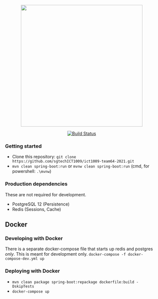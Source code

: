 <p align="center"><img src="/main/assets/logo.png" width="400"></p>
<p align="center">
<a href="https://github.com/sgtechICT1009/ict1009-team64-2021/actions"><img src="https://github.com/sgtechICT1009/ict1009-team64-2021/workflows/CI/badge.svg?branch=main" alt="Build Status"></a>
</p>

### Getting started

- Clone this repository: `git clone https://github.com/sgtechICT1009/ict1009-team64-2021.git`
- `mvn clean spring-boot:run` or `mvnw clean spring-boot:run` (cmd, for powershell: `.\mvnw`)

### Production dependencies

These are not required for development.

- PostgreSQL 12 (Persistence)
- Redis (Sessions, Cache)

## Docker

### Developing with Docker

There is a separate docker-compose file that starts up redis and postgres *only*. This is meant for development only.
`docker-compose -f docker-compose-dev.yml up`

### Deploying with Docker

- `mvn clean package spring-boot:repackage dockerfile:build -DskipTests`
- `docker-compose up`
